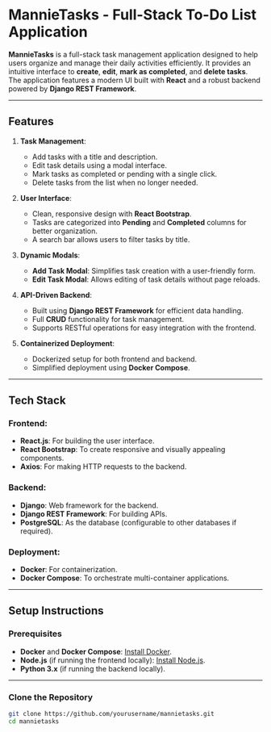# MannieTasks - Full-Stack To-Do List Application

**MannieTasks** is a full-stack task management application designed to help users organize and manage their daily activities efficiently. It provides an intuitive interface to **create**, **edit**, **mark as completed**, and **delete tasks**. The application features a modern UI built with **React** and a robust backend powered by **Django REST Framework**.

---

## Features

1. **Task Management**:
   - Add tasks with a title and description.
   - Edit task details using a modal interface.
   - Mark tasks as completed or pending with a single click.
   - Delete tasks from the list when no longer needed.

2. **User Interface**:
   - Clean, responsive design with **React Bootstrap**.
   - Tasks are categorized into **Pending** and **Completed** columns for better organization.
   - A search bar allows users to filter tasks by title.

3. **Dynamic Modals**:
   - **Add Task Modal**: Simplifies task creation with a user-friendly form.
   - **Edit Task Modal**: Allows editing of task details without page reloads.

4. **API-Driven Backend**:
   - Built using **Django REST Framework** for efficient data handling.
   - Full **CRUD** functionality for task management.
   - Supports RESTful operations for easy integration with the frontend.

5. **Containerized Deployment**:
   - Dockerized setup for both frontend and backend.
   - Simplified deployment using **Docker Compose**.

---

## Tech Stack

### Frontend:
- **React.js**: For building the user interface.
- **React Bootstrap**: To create responsive and visually appealing components.
- **Axios**: For making HTTP requests to the backend.

### Backend:
- **Django**: Web framework for the backend.
- **Django REST Framework**: For building APIs.
- **PostgreSQL**: As the database (configurable to other databases if required).

### Deployment:
- **Docker**: For containerization.
- **Docker Compose**: To orchestrate multi-container applications.

---

## Setup Instructions

### Prerequisites
- **Docker** and **Docker Compose**: [Install Docker](https://docs.docker.com/get-docker/).
- **Node.js** (if running the frontend locally): [Install Node.js](https://nodejs.org/).
- **Python 3.x** (if running the backend locally).

---

### Clone the Repository

```bash
git clone https://github.com/yourusername/mannietasks.git
cd mannietasks
